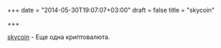+++
date = "2014-05-30T19:07:07+03:00"
draft = false
title = "skycoin"

+++

<p><a href="https://github.com/skycoin/skycoin">skycoin</a> - Еще одна&nbsp;криптовалюта.</p>


